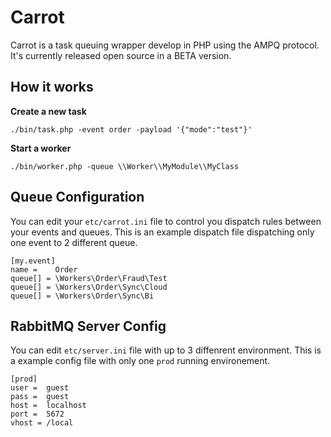 # Carrot

Carrot is a task queuing wrapper develop in PHP using the AMPQ protocol. It's currently released open source in a  BETA version. 

## How it works

**Create a new task**

```
./bin/task.php -event order -payload '{"mode":"test"}'
```




**Start a worker**

```
./bin/worker.php -queue \\Worker\\MyModule\\MyClass
```


## Queue Configuration
You can edit your `etc/carrot.ini` file to control you dispatch rules between your events and queues. This is an example dispatch file dispatching only one event to 2 different queue.


```
[my.event]
name =	  Order
queue[] = \Workers\Order\Fraud\Test
queue[] = \Workers\Order\Sync\Cloud
queue[] = \Workers\Order\Sync\Bi
```


## RabbitMQ Server Config

You can edit `etc/server.ini` file with up to 3 diffenrent environment. This is a example config file with only one `prod` running environement.

```
[prod]
user = 	guest
pass = 	guest
host = 	localhost
port = 	5672
vhost = /local
```